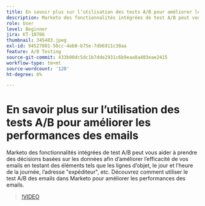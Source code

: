 ```yaml
---
title: En savoir plus sur l’utilisation des tests A/B pour améliorer les performances des emails
description: Marketo des fonctionnalités intégrées de test A/B peut vous aider à prendre des décisions basées sur les données afin d’améliorer l’efficacité de vos emails en testant des éléments tels que les lignes d’objet, le jour et l’heure de la journée, l’adresse "expéditeur", etc. Découvrez comment utiliser le test A/B des emails dans Marketo pour améliorer les performances des emails.
role: User
level: Beginner
jira: KT-10766
thumbnail: 345483.jpeg
exl-id: 94527801-50cc-4eb0-b75e-7db6911c38aa
feature: A/B Testing
source-git-commit: 433b00dc5dc1b7dde2931c6b9eaa8a403eae2415
workflow-type: tm+mt
source-wordcount: '120'
ht-degree: 0%

---
```


# En savoir plus sur l’utilisation des tests A/B pour améliorer les performances des emails

Marketo des fonctionnalités intégrées de test A/B peut vous aider à prendre des décisions basées sur les données afin d’améliorer l’efficacité de vos emails en testant des éléments tels que les lignes d’objet, le jour et l’heure de la journée, l’adresse &quot;expéditeur&quot;, etc. Découvrez comment utiliser le test A/B des emails dans Marketo pour améliorer les performances des emails.

>[!VIDEO](https://video.tv.adobe.com/v/345483/?quality=12&learn=on)
